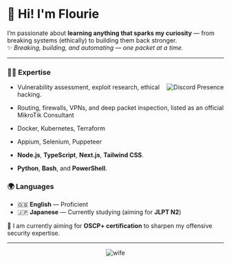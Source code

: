 # 👋 Hi! I'm Flourie  

I’m passionate about **learning anything that sparks my curiosity** — from breaking systems (ethically) to building them back stronger.  
✨ *Breaking, building, and automating — one packet at a time.*  

---

### 🧑‍💻 Expertise

<a href="https://discord.com/users/316895231431671809" target="_blank" rel="nofollow">
   <img src="https://lanyard-profile-readme.vercel.app/api/316895231431671809?idleMessage=Probably%20sleeping..." alt="Discord Presence" align="right">
</a>

- Vulnerability assessment, exploit research, ethical hacking.

- Routing, firewalls, VPNs, and deep packet inspection, listed as an official MikroTik Consultant

- Docker, Kubernetes, Terraform 

- Appium, Selenium, Puppeteer

- **Node.js**, **TypeScript**, **Next.js**, **Tailwind CSS**.  

- **Python**, **Bash**, and **PowerShell**.

### 🌍 Languages
- 🇬🇧 **English** — Proficient  
- 🇯🇵 **Japanese** — Currently studying (aiming for **JLPT N2**)  


🎯 I am currently aiming for **OSCP+ certification** to sharpen my offensive security expertise.

---

<div align="center">
  <img src="https://media1.tenor.com/m/oYvAbRrmsvwAAAAC/wuwa-wuthering-waves.gif" alt="wife" />
</div>
